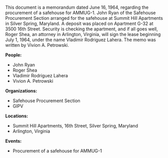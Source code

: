This document is a memorandum dated June 16, 1964, regarding the procurement of a safehouse for AMMUG-1. John Ryan of the Safehouse Procurement Section arranged for the safehouse at Summit Hill Apartments in Silver Spring, Maryland. A deposit was placed on Apartment G-32 at 3500 16th Street. Security is checking the apartment, and if all goes well, Roger Shea, an attorney in Arlington, Virginia, will sign the lease beginning July 1, 1964, under the name Vladimir Rodriguez Lahera. The memo was written by Vivion A. Petrowski.

**People:**

*   John Ryan
*   Roger Shea
*   Vladimir Rodriguez Lahera
*   Vivion A. Petrowski

**Organizations:**

*   Safehouse Procurement Section
*   GIPV

**Locations:**

*   Summit Hill Apartments, 16th Street, Silver Spring, Maryland
*   Arlington, Virginia

**Events:**

*   Procurement of a safehouse for AMMUG-1

